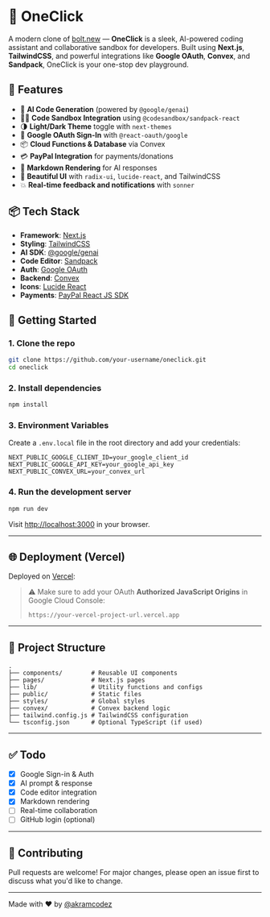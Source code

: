 # 🚀 OneClick

A modern clone of [bolt.new](https://bolt.new) — **OneClick** is a sleek, AI-powered coding assistant and collaborative sandbox for developers. Built using **Next.js**, **TailwindCSS**, and powerful integrations like **Google OAuth**, **Convex**, and **Sandpack**, OneClick is your one-stop dev playground.

## 🌟 Features

* 🧠 **AI Code Generation** (powered by `@google/genai`)
* 🧑‍💻 **Code Sandbox Integration** using `@codesandbox/sandpack-react`
* 🌗 **Light/Dark Theme** toggle with `next-themes`
* 🔐 **Google OAuth Sign-In** with `@react-oauth/google`
* 📦 **Cloud Functions & Database** via Convex
* 💳 **PayPal Integration** for payments/donations
* 💬 **Markdown Rendering** for AI responses
* 🎨 **Beautiful UI** with `radix-ui`, `lucide-react`, and TailwindCSS
* 💥 **Real-time feedback and notifications** with `sonner`

## 📦 Tech Stack

* **Framework**: [Next.js](https://nextjs.org/)
* **Styling**: [TailwindCSS](https://tailwindcss.com/)
* **AI SDK**: [@google/genai](https://www.npmjs.com/package/@google/genai)
* **Code Editor**: [Sandpack](https://sandpack.codesandbox.io/)
* **Auth**: [Google OAuth](https://developers.google.com/identity)
* **Backend**: [Convex](https://convex.dev/)
* **Icons**: [Lucide React](https://lucide.dev/)
* **Payments**: [PayPal React JS SDK](https://www.npmjs.com/package/@paypal/react-paypal-js)

## 🚀 Getting Started

### 1. Clone the repo

```bash
git clone https://github.com/your-username/oneclick.git
cd oneclick
```

### 2. Install dependencies

```bash
npm install
```

### 3. Environment Variables

Create a `.env.local` file in the root directory and add your credentials:

```env
NEXT_PUBLIC_GOOGLE_CLIENT_ID=your_google_client_id
NEXT_PUBLIC_GOOGLE_API_KEY=your_google_api_key
NEXT_PUBLIC_CONVEX_URL=your_convex_url
```

### 4. Run the development server

```bash
npm run dev
```

Visit [http://localhost:3000](http://localhost:3000) in your browser.

---

## 🌐 Deployment (Vercel)

Deployed on [Vercel](https://vercel.com):

> ⚠️ Make sure to add your OAuth **Authorized JavaScript Origins** in Google Cloud Console:
>
> ```
> https://your-vercel-project-url.vercel.app
> ```

---

## 📁 Project Structure

```
.
├── components/        # Reusable UI components
├── pages/             # Next.js pages
├── lib/               # Utility functions and configs
├── public/            # Static files
├── styles/            # Global styles
├── convex/            # Convex backend logic
├── tailwind.config.js # TailwindCSS configuration
└── tsconfig.json      # Optional TypeScript (if used)
```

---

## ✅ Todo

* [x] Google Sign-in & Auth
* [x] AI prompt & response
* [x] Code editor integration
* [x] Markdown rendering
* [ ] Real-time collaboration
* [ ] GitHub login (optional)

---

## 🤝 Contributing

Pull requests are welcome! For major changes, please open an issue first to discuss what you'd like to change.

---

Made with ❤️ by [@akramcodez](https://github.com/akramcodez)

